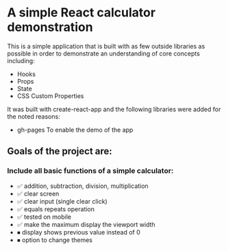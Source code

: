 # A simple React calculator demonstration

This is a simple application that is built with as few outside libraries as possible in order to
demonstrate an understanding of core concepts including:

- Hooks
- Props
- State
- CSS Custom Properties

It was built with create-react-app and the following libraries were added for the noted reasons:

- gh-pages
  To enable the demo of the app

## Goals of the project are:

### Include all basic functions of a simple calculator:

- ✅ addition, subtraction, division, multiplication
- ✅ clear screen
- ✅ clear input (single clear click)
- ✅ equals repeats operation
- ✅ tested on mobile
- ✅ make the maximum display the viewport width
- ⏹ display shows previous value instead of 0
- ⏹ option to change themes
